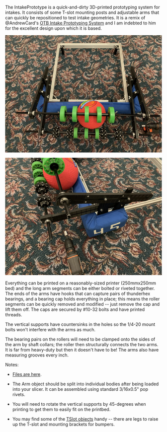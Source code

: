 The IntakePrototype is a quick-and-dirty 3D-printed prototyping system for intakes. It consists of some T-slot mounting posts and adjustable arms that can quickly be repositioned to test intake geometries. It is a remix of @AndrewCard's [OTB Intake Prototyping System](https://www.chiefdelphi.com/t/otb-intake-prototyping-system/445544) and I am indebted to him for the excellent design upon which it is based.

![](Images/IMG_2655.jpg)

![](Images/IMG_2656.jpg)

Everything can be printed on a reasonably-sized printer (250mmx250mm bed) and the long arm segments can be either bolted or riveted together. The ends of the arms have hooks that can capture pairs of thunderhex bearings, and a bearing cap holds everything in place; this means the roller segments can be quickly removed and modified -- just remove the cap and lift them off. The caps are secured by #10-32 bolts and have printed threads.

The vertical supports have countersinks in the holes so the 1/4-20 mount bolts won't interfere with the arms as much.

The bearing pairs on the rollers will need to be clamped onto the sides of the arm by shaft collars; the roller then structurally connects the two arms. It is far from heavy-duty but then it doesn't have to be! The arms also have measuring grooves every inch.

Notes:

* [Files are here](Files).

* The Arm object should be split into individual bodies after being loaded into your slicer. It can be assembled using standard 3/16x0.5" pop rivets.

* You will need to rotate the vertical supports by 45-degrees when printing to get them to easily fit on the printbed.

* You may find some of the [TSlot objects](/Useful/TSlot/) handy -- there are legs to raise up the T-slot and mounting brackets for bumpers.

